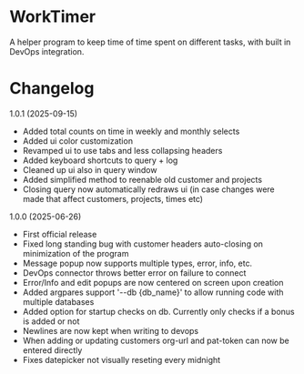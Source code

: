 # WorkTimer
A helper program to keep time of time spent on different tasks, with built in DevOps integration.

# Changelog

1.0.1 (2025-09-15)
- Added total counts on time in weekly and monthly selects
- Added ui color customization
- Revamped ui to use tabs and less collapsing headers
- Added keyboard shortcuts to query + log
- Cleaned up ui also in query window
- Added simplified method to reenable old customer and projects
- Closing query now automatically redraws ui (in case changes were made that affect customers, projects, times etc)

1.0.0 (2025-06-26)
- First official release
- Fixed long standing bug with customer headers auto-closing on minimization of the program
- Message popup now supports multiple types, error, info, etc.
- DevOps connector throws better error on failure to connect
- Error/Info and edit popups are now centered on screen upon creation
- Added argpares support '--db {db_name}' to allow running code with multiple databases
- Added option for startup checks on db. Currently only checks if a bonus is added or not
- Newlines are now kept when writing to devops
- When adding or updating customers org-url and pat-token can now be entered directly
- Fixes datepicker not visually reseting every midnight